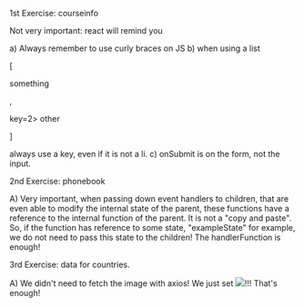 
1st Exercise: courseinfo

Not very important: react will remind you

a) Always remember to use curly braces on JS
b) when using a list 

[<p key=1> something </p>,
<p> key=2> other </p>
]

always use a key, even if it is not a li. 
c) onSubmit is on the form, not the input.




2nd Exercise: phonebook

A) Very important, 
when passing down event handlers to children, that are even able to modify the internal state of the parent, 
these functions have a reference to the internal function of the parent. It is not a "copy and paste". 
So, if the function has reference to some state, "exampleState" for example, 
we do not need to pass this state to the children! The handlerFunction is enough!





3rd Exercise: data for countries.


A) We didn't need to fetch the image with axios! 
We just set <img src=link>!!! That's enough!

